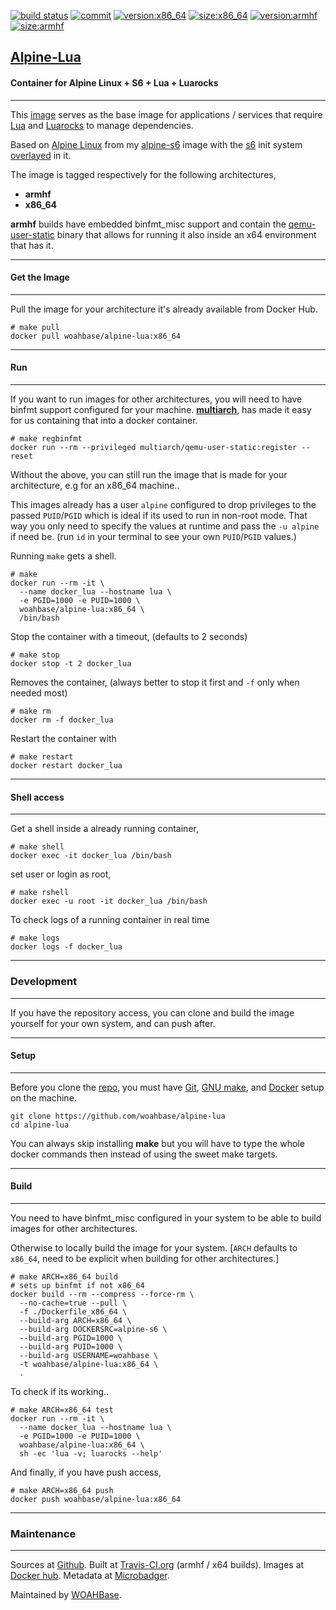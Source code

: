 [![build status][251]][232] [![commit][255]][231] [![version:x86_64][256]][235] [![size:x86_64][257]][235] [![version:armhf][258]][236] [![size:armhf][259]][236]

## [Alpine-Lua][234]
#### Container for Alpine Linux + S6 + Lua + Luarocks
---

This [image][233] serves as the base image for applications
/ services that require [Lua][135] and [Luarocks][136] to manage
dependencies.

Based on [Alpine Linux][131] from my [alpine-s6][132] image with
the [s6][133] init system [overlayed][134] in it.

The image is tagged respectively for the following architectures,
* **armhf**
* **x86_64**

**armhf** builds have embedded binfmt_misc support and contain the
[qemu-user-static][105] binary that allows for running it also inside
an x64 environment that has it.

---
#### Get the Image
---

Pull the image for your architecture it's already available from
Docker Hub.

```
# make pull
docker pull woahbase/alpine-lua:x86_64
```

---
#### Run
---

If you want to run images for other architectures, you will need
to have binfmt support configured for your machine. [**multiarch**][104],
has made it easy for us containing that into a docker container.

```
# make regbinfmt
docker run --rm --privileged multiarch/qemu-user-static:register --reset
```

Without the above, you can still run the image that is made for your
architecture, e.g for an x86_64 machine..

This images already has a user `alpine` configured to drop
privileges to the passed `PUID`/`PGID` which is ideal if its used
to run in non-root mode. That way you only need to specify the
values at runtime and pass the `-u alpine` if need be. (run `id`
in your terminal to see your own `PUID`/`PGID` values.)

Running `make` gets a shell.

```
# make
docker run --rm -it \
  --name docker_lua --hostname lua \
  -e PGID=1000 -e PUID=1000 \
  woahbase/alpine-lua:x86_64 \
  /bin/bash
```

Stop the container with a timeout, (defaults to 2 seconds)

```
# make stop
docker stop -t 2 docker_lua
```

Removes the container, (always better to stop it first and `-f`
only when needed most)

```
# make rm
docker rm -f docker_lua
```

Restart the container with

```
# make restart
docker restart docker_lua
```

---
#### Shell access
---

Get a shell inside a already running container,

```
# make shell
docker exec -it docker_lua /bin/bash
```

set user or login as root,

```
# make rshell
docker exec -u root -it docker_lua /bin/bash
```

To check logs of a running container in real time

```
# make logs
docker logs -f docker_lua
```

---
### Development
---

If you have the repository access, you can clone and
build the image yourself for your own system, and can push after.

---
#### Setup
---

Before you clone the [repo][231], you must have [Git][101], [GNU make][102],
and [Docker][103] setup on the machine.

```
git clone https://github.com/woahbase/alpine-lua
cd alpine-lua
```
You can always skip installing **make** but you will have to
type the whole docker commands then instead of using the sweet
make targets.

---
#### Build
---

You need to have binfmt_misc configured in your system to be able
to build images for other architectures.

Otherwise to locally build the image for your system.
[`ARCH` defaults to `x86_64`, need to be explicit when building
for other architectures.]

```
# make ARCH=x86_64 build
# sets up binfmt if not x86_64
docker build --rm --compress --force-rm \
  --no-cache=true --pull \
  -f ./Dockerfile_x86_64 \
  --build-arg ARCH=x86_64 \
  --build-arg DOCKERSRC=alpine-s6 \
  --build-arg PGID=1000 \
  --build-arg PUID=1000 \
  --build-arg USERNAME=woahbase \
  -t woahbase/alpine-lua:x86_64 \
  .
```

To check if its working..

```
# make ARCH=x86_64 test
docker run --rm -it \
  --name docker_lua --hostname lua \
  -e PGID=1000 -e PUID=1000 \
  woahbase/alpine-lua:x86_64 \
  sh -ec 'lua -v; luarocks --help'
```

And finally, if you have push access,

```
# make ARCH=x86_64 push
docker push woahbase/alpine-lua:x86_64
```

---
### Maintenance
---

Sources at [Github][106]. Built at [Travis-CI.org][107] (armhf / x64 builds). Images at [Docker hub][108]. Metadata at [Microbadger][109].

Maintained by [WOAHBase][204].

[101]: https://git-scm.com
[102]: https://www.gnu.org/software/make/
[103]: https://www.docker.com
[104]: https://hub.docker.com/r/multiarch/qemu-user-static/
[105]: https://github.com/multiarch/qemu-user-static/releases/
[106]: https://github.com/
[107]: https://travis-ci.org/
[108]: https://hub.docker.com/
[109]: https://microbadger.com/

[131]: https://alpinelinux.org/
[132]: https://hub.docker.com/r/woahbase/alpine-s6
[133]: https://skarnet.org/software/s6/
[134]: https://github.com/just-containers/s6-overlay
[135]: http://www.lua.org/
[136]: https://luarocks.org/

[201]: https://github.com/woahbase
[202]: https://travis-ci.org/woahbase/
[203]: https://hub.docker.com/u/woahbase
[204]: https://woahbase.online/

[231]: https://github.com/woahbase/alpine-lua
[232]: https://travis-ci.org/woahbase/alpine-lua
[233]: https://hub.docker.com/r/woahbase/alpine-lua
[234]: https://woahbase.online/#/images/alpine-lua
[235]: https://microbadger.com/images/woahbase/alpine-lua:x86_64
[236]: https://microbadger.com/images/woahbase/alpine-lua:armhf

[251]: https://travis-ci.org/woahbase/alpine-lua.svg?branch=master

[255]: https://images.microbadger.com/badges/commit/woahbase/alpine-lua.svg

[256]: https://images.microbadger.com/badges/version/woahbase/alpine-lua:x86_64.svg
[257]: https://images.microbadger.com/badges/image/woahbase/alpine-lua:x86_64.svg

[258]: https://images.microbadger.com/badges/version/woahbase/alpine-lua:armhf.svg
[259]: https://images.microbadger.com/badges/image/woahbase/alpine-lua:armhf.svg
